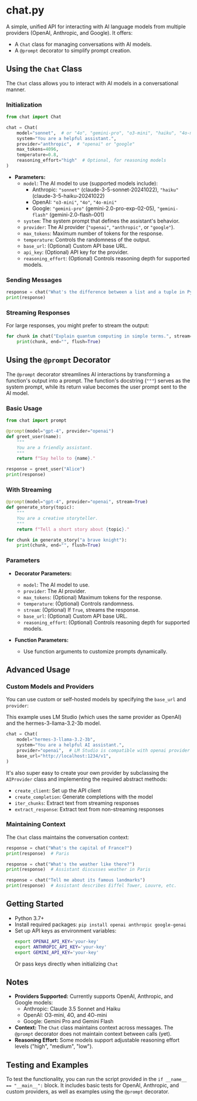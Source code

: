 # chat.py

A simple, unified API for interacting with AI language models from multiple providers (OpenAI, Anthropic, and Google). It offers:

-   A `Chat` class for managing conversations with AI models.
-   A `@prompt` decorator to simplify prompt creation.

## Using the `Chat` Class

The `Chat` class allows you to interact with AI models in a conversational manner.

### Initialization

```python
from chat import Chat

chat = Chat(
    model="sonnet",  # or "4o", "gemini-pro", "o3-mini", "haiku", "4o-mini", "gemini-flash"
    system="You are a helpful assistant.",
    provider="anthropic",  # "openai" or "google"
    max_tokens=4096,
    temperature=0.8,
    reasoning_effort="high"  # Optional, for reasoning models
)
```

-   **Parameters:**
    -   `model`: The AI model to use (supported models include):
        -   Anthropic: `"sonnet"` (claude-3-5-sonnet-20241022), `"haiku"` (claude-3-5-haiku-20241022)
        -   OpenAI: `"o3-mini"`, `"4o"`, `"4o-mini"`
        -   Google: `"gemini-pro"` (gemini-2.0-pro-exp-02-05), `"gemini-flash"` (gemini-2.0-flash-001)
    -   `system`: The system prompt that defines the assistant's behavior.
    -   `provider`: The AI provider (`"openai"`, `"anthropic"`, or `"google"`).
    -   `max_tokens`: Maximum number of tokens for the response.
    -   `temperature`: Controls the randomness of the output.
    -   `base_url`: (Optional) Custom API base URL.
    -   `api_key`: (Optional) API key for the provider.
    -   `reasoning_effort`: (Optional) Controls reasoning depth for supported models.

### Sending Messages

```python
response = chat("What's the difference between a list and a tuple in Python?")
print(response)
```

### Streaming Responses

For large responses, you might prefer to stream the output:

```python
for chunk in chat("Explain quantum computing in simple terms.", stream=True):
    print(chunk, end="", flush=True)
```

## Using the `@prompt` Decorator

The `@prompt` decorator streamlines AI interactions by transforming a function's output into a prompt. The function's docstring (`"""`) serves as the system prompt, while its return value becomes the user prompt sent to the AI model.

### Basic Usage

```python
from chat import prompt

@prompt(model="gpt-4", provider="openai")
def greet_user(name):
    """
    You are a friendly assistant.
    """
    return f"Say hello to {name}."

response = greet_user("Alice")
print(response)
```

### With Streaming

```python
@prompt(model="gpt-4", provider="openai", stream=True)
def generate_story(topic):
    """
    You are a creative storyteller.
    """
    return f"Tell a short story about {topic}."

for chunk in generate_story("a brave knight"):
    print(chunk, end="", flush=True)
```

### Parameters

-   **Decorator Parameters:**

    -   `model`: The AI model to use.
    -   `provider`: The AI provider.
    -   `max_tokens`: (Optional) Maximum tokens for the response.
    -   `temperature`: (Optional) Controls randomness.
    -   `stream`: (Optional) If `True`, streams the response.
    -   `base_url`: (Optional) Custom API base URL.
    -   `reasoning_effort`: (Optional) Controls reasoning depth for supported models.

-   **Function Parameters:**
    -   Use function arguments to customize prompts dynamically.

## Advanced Usage

### Custom Models and Providers

You can use custom or self-hosted models by specifying the `base_url` and `provider`:

This example uses LM Studio (which uses the same provider as OpenAI) and the hermes-3-llama-3.2-3b model.

```python
chat = Chat(
    model="hermes-3-llama-3.2-3b",
    system="You are a helpful AI assistant.",
    provider="openai",  # LM Studio is compatible with openai provider
    base_url="http://localhost:1234/v1",
)
```

It's also super easy to create your own provider by subclassing the `AIProvider` class and implementing the required abstract methods:

-   `create_client`: Set up the API client
-   `create_completion`: Generate completions with the model
-   `iter_chunks`: Extract text from streaming responses
-   `extract_response`: Extract text from non-streaming responses

### Maintaining Context

The `Chat` class maintains the conversation context:

```python
response = chat("What's the capital of France?")
print(response)  # Paris

response = chat("What's the weather like there?")
print(response)  # Assistant discusses weather in Paris

response = chat("Tell me about its famous landmarks")
print(response)  # Assistant describes Eiffel Tower, Louvre, etc.
```

## Getting Started

-   Python 3.7+
-   Install required packages: `pip install openai anthropic google-genai`
-   Set up API keys as environment variables:
    ```bash
    export OPENAI_API_KEY='your-key'
    export ANTHROPIC_API_KEY='your-key'
    export GEMINI_API_KEY='your-key'
    ```
    Or pass keys directly when initializing `Chat`

## Notes

-   **Providers Supported:** Currently supports OpenAI, Anthropic, and Google models:
    -   Anthropic: Claude 3.5 Sonnet and Haiku
    -   OpenAI: O3-mini, 4O, and 4O-mini
    -   Google: Gemini Pro and Gemini Flash
-   **Context:** The `Chat` class maintains context across messages. The `@prompt` decorator does not maintain context between calls (yet).
-   **Reasoning Effort:** Some models support adjustable reasoning effort levels ("high", "medium", "low").

## Testing and Examples

To test the functionality, you can run the script provided in the `if __name__ == "__main__":` block. It includes basic tests for OpenAI, Anthropic, and custom providers, as well as examples using the `@prompt` decorator.
